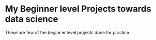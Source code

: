 # My Beginner level Projects towards data science
These are few of the beginner level projects done for practice
